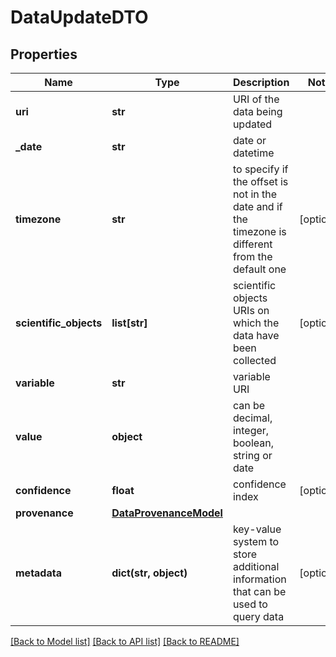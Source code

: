# DataUpdateDTO

## Properties
Name | Type | Description | Notes
------------ | ------------- | ------------- | -------------
**uri** | **str** | URI of the data being updated | 
**_date** | **str** | date or datetime | 
**timezone** | **str** | to specify if the offset is not in the date and if the timezone is different from the default one | [optional] 
**scientific_objects** | **list[str]** | scientific objects URIs on which the data have been collected | [optional] 
**variable** | **str** | variable URI | 
**value** | **object** | can be decimal, integer, boolean, string or date | 
**confidence** | **float** | confidence index | [optional] 
**provenance** | [**DataProvenanceModel**](DataProvenanceModel.md) |  | 
**metadata** | **dict(str, object)** | key-value system to store additional information that can be used to query data | [optional] 

[[Back to Model list]](../README.md#documentation-for-models) [[Back to API list]](../README.md#documentation-for-api-endpoints) [[Back to README]](../README.md)


